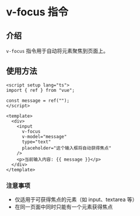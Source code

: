 # v-focus 指令

## 介绍

`v-focus` 指令用于自动将元素聚焦到页面上。

<script setup>
import FocusDemo from '../.vitepress/components/vFocus/FocusDemo.vue';
</script>

## 使用方法

```vue
<script setup lang="ts">
import { ref } from "vue";

const message = ref("");
</script>

<template>
  <div>
    <input
      v-focus
      v-model="message"
      type="text"
      placeholder="这个输入框将自动获得焦点"
    />
    <p>当前输入内容: {{ message }}</p>
  </div>
</template>
```

<FocusDemo />

### 注意事项

- 仅适用于可获得焦点的元素（如 input、textarea 等）
- 在同一页面中同时只能有一个元素获得焦点
